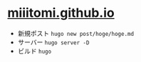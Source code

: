 # [miiitomi.github.io](https://miiitomi.github.io)
 - 新規ポスト `hugo new post/hoge/hoge.md`
 - サーバー `hugo server -D`
 - ビルド `hugo`
